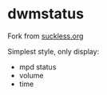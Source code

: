 # dwmstatus

Fork from [suckless.org](git://git.suckless.org/dwmstatus)

Simplest style, only display:

*   mpd status
*   volume
*   time
